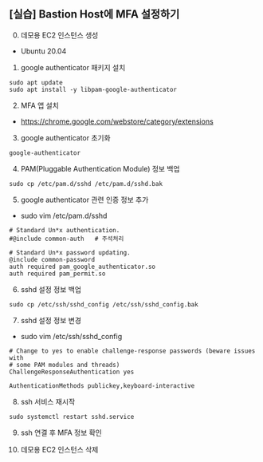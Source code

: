 ## [실습] Bastion Host에 MFA 설정하기 

0. 데모용 EC2 인스턴스 생성
 + Ubuntu 20.04 

1. google authenticator 패키지 설치
```
sudo apt update
sudo apt install -y libpam-google-authenticator
```

2. MFA 앱 설치
 + https://chrome.google.com/webstore/category/extensions


3. google authenticator 초기화 
```
google-authenticator
```

4. PAM(Pluggable Authentication Module) 정보 백업
```
sudo cp /etc/pam.d/sshd /etc/pam.d/sshd.bak
```

5. google authenticator 관련 인증 정보 추가
 + sudo vim /etc/pam.d/sshd
```
# Standard Un*x authentication.
#@include common-auth   # 주석처리

# Standard Un*x password updating.
@include common-password
auth required pam_google_authenticator.so 
auth required pam_permit.so
```

6. sshd 설정 정보 백업
```
sudo cp /etc/ssh/sshd_config /etc/ssh/sshd_config.bak
```

7. sshd 설정 정보 변경
 + sudo vim /etc/ssh/sshd_config
```
# Change to yes to enable challenge-response passwords (beware issues with
# some PAM modules and threads)
ChallengeResponseAuthentication yes

AuthenticationMethods publickey,keyboard-interactive
```

8. ssh 서비스 재시작
```
sudo systemctl restart sshd.service
```

9. ssh 연결 후 MFA 정보 확인

10. 데모용 EC2 인스턴스 삭제

